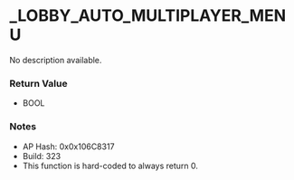 # _LOBBY_AUTO_MULTIPLAYER_MENU

No description available.

### Return Value
* BOOL

### Notes
* AP Hash: 0x0x106C8317
* Build: 323
* This function is hard-coded to always return 0.

